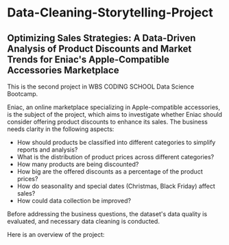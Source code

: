 # Data-Cleaning-Storytelling-Project
## Optimizing Sales Strategies: A Data-Driven Analysis of Product Discounts and Market Trends for Eniac's Apple-Compatible Accessories Marketplace

This is the second project in WBS CODING SCHOOL Data Science Bootcamp.

Eniac, an online marketplace specializing in Apple-compatible accessories, is the subject of the project, which aims to investigate whether Eniac should consider offering product discounts to enhance its sales.
The business needs clarity in the following aspects: 

- How should products be classified into different categories to simplify reports and analysis?
- What is the distribution of product prices across different categories?
-	How many products are being discounted?
-	How big are the offered discounts as a percentage of the product prices?
-	How do seasonality and special dates (Christmas, Black Friday) affect sales?
-	How could data collection be improved?
  
Before addressing the business questions, the dataset's data quality is evaluated, and necessary data cleaning is conducted.

Here is an overview of the project:


